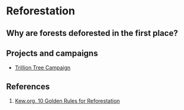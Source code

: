 # Reforestation

## Why are forests deforested in the first place?

## Projects and campaigns
- [Trillion Tree Campaign](https://www.trilliontreecampaign.org/)

## References
1. [Kew.org, 10 Golden Rules for Reforestation](https://archive.ph/opoHN)
